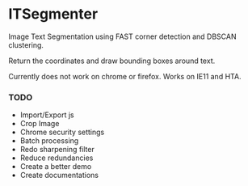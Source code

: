 # ITSegmenter #
Image Text Segmentation using FAST corner detection and DBSCAN clustering.

Return the coordinates and draw bounding boxes around text.

Currently does not work on chrome or firefox.
Works on IE11 and HTA.

### TODO ###
* Import/Export js
* Crop Image
* Chrome security settings
* Batch processing
* Redo sharpening filter
* Reduce redundancies
* Create a better demo
* Create documentations
